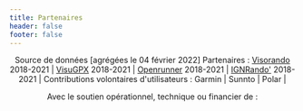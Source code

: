 ```yaml
---
title: Partenaires
header: false
footer: false
---
```


<center>

Source de données [agrégées le 04 février 2022]
Partenaires : [Visorando](https://www.visorando.com/) 2018-2021 | [VisuGPX](https://www.visugpx.com/) 2018-2021 | [Openrunner](https://www.openrunner.com/) 2018-2021 | [IGNRando'](https://ignrando.fr/) 2018-2021 |
Contributions volontaires d'utilisateurs : Garmin | Sunnto | Polar | 
 
Avec le soutien opérationnel, technique ou financier de :

</center>

<md-block block="partenaires"></md-block>
